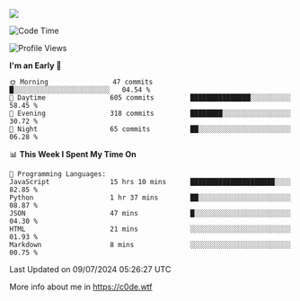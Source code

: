 <a href="https://wakatime.com"><img src="https://wakatime.com/share/@c0dezin/b7f18a7c-ab3a-40b8-8bc7-b1b7bf71f1d6.svg" /></a>

<!--START_SECTION:waka-->
![Code Time](http://img.shields.io/badge/Code%20Time-66%20hrs%204%20mins-blue)

![Profile Views](http://img.shields.io/badge/Profile%20Views-1-blue)

**I'm an Early 🐤** 

```text
🌞 Morning                47 commits          █░░░░░░░░░░░░░░░░░░░░░░░░   04.54 % 
🌆 Daytime                605 commits         ███████████████░░░░░░░░░░   58.45 % 
🌃 Evening                318 commits         ████████░░░░░░░░░░░░░░░░░   30.72 % 
🌙 Night                  65 commits          ██░░░░░░░░░░░░░░░░░░░░░░░   06.28 % 
```


📊 **This Week I Spent My Time On** 

```text
💬 Programming Languages: 
JavaScript               15 hrs 10 mins      █████████████████████░░░░   82.85 % 
Python                   1 hr 37 mins        ██░░░░░░░░░░░░░░░░░░░░░░░   08.87 % 
JSON                     47 mins             █░░░░░░░░░░░░░░░░░░░░░░░░   04.30 % 
HTML                     21 mins             ░░░░░░░░░░░░░░░░░░░░░░░░░   01.93 % 
Markdown                 8 mins              ░░░░░░░░░░░░░░░░░░░░░░░░░   00.75 % 
```


 Last Updated on 09/07/2024 05:26:27 UTC
<!--END_SECTION:waka-->

More info about me in https://c0de.wtf
